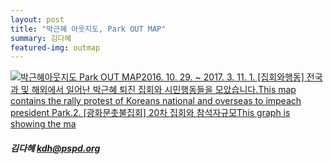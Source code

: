 ```yaml
---
layout: post
title: "박근혜 아웃지도, Park OUT MAP"
summary: 김다혜
featured-img: outmap
---
```


<html><body>
<div class='tableauPlaceholder' id='viz1520900319093' style='position: relative'><noscript><a href='http:&#47;&#47;www.peoplepower21.org&#47;ghout&#47;1460229'><img alt='박근혜아웃지도 Park OUT MAP2016. 10. 29. ~ 2017. 3. 11. 1. [집회와행동] 전국과 및 해외에서 일어난 박근혜 퇴진 집회와 시민행동들을 모았습니다.This map contains the rally protest of Koreans national and overseas to impeach president Park.2. [광화문촛불집회] 20차 집회와 참석자규모This graph is showing the ma ' src='http:&#47;&#47;public.tableau.com&#47;static&#47;images&#47;OU&#47;OUTMAP&#47;sheet3&#47;1_rss.png' style='border: none' /></a></noscript><object class='tableauViz'  style='display:none;'><param name='host_url' value='https%3A%2F%2Fpublic.tableau.com%2F' /> <param name='embed_code_version' value='3' /> <param name='site_root' value='' /><param name='name' value='OUTMAP&#47;sheet3' /><param name='tabs' value='no' /><param name='toolbar' value='yes' /><param name='static_image' value='http:&#47;&#47;public.tableau.com&#47;static&#47;images&#47;OU&#47;OUTMAP&#47;sheet3&#47;1.png' /> <param name='animate_transition' value='yes' /><param name='display_static_image' value='yes' /><param name='display_spinner' value='yes' /><param name='display_overlay' value='yes' /><param name='display_count' value='yes' /></object></div>                <script type='text/javascript'>                    var divElement = document.getElementById('viz1520900319093');                    var vizElement = divElement.getElementsByTagName('object')[0];                    vizElement.style.width='1016px';vizElement.style.height='991px';                    var scriptElement = document.createElement('script');                    scriptElement.src = 'https://public.tableau.com/javascripts/api/viz_v1.js';                    vizElement.parentNode.insertBefore(scriptElement, vizElement);                </script>
</body></html>



##### 김다혜 [kdh@pspd.org](mailto:kdh@pspd.org)